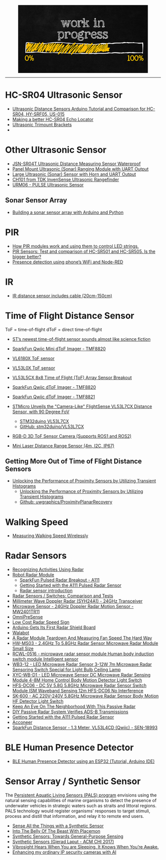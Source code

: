 <!--
Maintainer:   jeffskinnerbox@yahoo.com / www.jeffskinnerbox.me
Version:      0.0.0
-->


<div align="center">
<img src="https://raw.githubusercontent.com/jeffskinnerbox/blog/main/content/images/banners-bkgrds/work-in-progress.jpg" title="These materials require additional work and are not ready for general use." align="center" width=420px height=219px>
</div>


-----



# HC-SR04 Ultrasonic Sensor
* [Ultrasonic Distance Sensors Arduino Tutorial and Comparison for HC-SR04, HY-SRF05, US-015](https://www.youtube.com/watch?v=aLkkAsrSibo)
* [Making a better HC-SR04 Echo Locator](http://uglyduck.ath.cx/ep/archive/2014/01/Making_a_better_HC_SR04_Echo_Locator.html)
* [Ultrasonic Trimount Brackets](https://blog.tindie.com/2020/08/ultrasonic-trimount-brackets/)
* [](https://www.dfrobot.com/product-1033.html)

# Other Ultrasonic Sensor
* [JSN-SR04T Ultrasonic Distance Measuring Sensor Waterproof](https://www.amazon.com/Integrated-Ultrasonic-Transducer-Waterproof-Compatible/dp/B08GZ6NG4N)
* [Panel Mount Ultrasonic (Sonar) Ranging Module with UART Output](https://www.adafruit.com/product/4665)
* [Large Ultrasonic (Sonar) Sensor with Horn and UART Output](https://www.adafruit.com/product/4664)
* [CH101 from TDK InvenSense Ultrasonic Rangefinder](https://www.sparkfun.com/products/17271)
* [URM06 - PULSE Ultrasonic Sensor](https://www.dfrobot.com/product-1033.html)

## Sonar Sensor Array
* [Building a sonar sensor array with Arduino and Python](https://towardsdatascience.com/building-a-sonar-sensor-array-with-arduino-and-python-c5b4cf30b945)

# PIR
* [How PIR modules work and using them to control LED strings.](https://www.youtube.com/watch?v=evZM2_RTvTU)
* [PIR Sensors: Test and comparison of HC-SR501 and HC-SR505. Is the bigger better?](https://www.youtube.com/watch?v=0zgY5x9Zq3M)
* [Presence detection using phone’s WiFi and Node-RED](https://harizanov.com/2014/03/presence-detection-using-phones-wifi-and-node-red/)

# IR
* [IR distance sensor includes cable (20cm-150cm)](https://www.adafruit.com/product/1031)

# Time of Flight Distance Sensor
ToF = time-of-flight
dToF = direct time-of-flight
* [ST’s newest time-of-flight sensor sounds almost like science fiction](https://electronics360.globalspec.com/article/19948/st-s-newest-time-of-flight-sensor-sounds-almost-like-science-fiction)
* [SparkFun Qwiic Mini dToF Imager - TMF8820](https://www.sparkfun.com/products/19218)
* [VL6180X ToF sensor](https://www.adafruit.com/product/3316)
* [VL53L0X ToF sensor](https://www.adafruit.com/product/3317)
* [VL53L5CX 8x8 Time of Flight (ToF) Array Sensor Breakout](https://shop.pimoroni.com/products/vl53l5cx-time-of-flight-tof-sensor-breakout?variant=39972903059539)
* [SparkFun Qwiic dToF Imager - TMF8820](https://www.sparkfun.com/products/19036)
* [SparkFun Qwiic dToF Imager - TMF8821](https://www.sparkfun.com/products/19037)
* [STMicro Unveils the "Camera-Like" FlightSense VL53L7CX Distance Sensor, with 90 Degree FoV](https://www.hackster.io/news/stmicro-unveils-the-camera-like-flightsense-vl53l7cx-distance-sensor-with-90-degree-fov-0a70e0e93d37)
    * [STM32duino VL53L7CX](https://reference.arduino.cc/reference/en/libraries/stm32duino-vl53l7cx/)
    * [GitHub: stm32duino/VL53L7CX](https://github.com/stm32duino/VL53L7CX)
* [RGB-D 3D ToF Sensor Camera (Supports ROS1 and ROS2)](https://www.dfrobot.com/product-2740.html?tracking=650189d06634f)

* [Mini Laser Distance Range Sensor (4m, I2C, IP67)](https://www.dfrobot.com/product-2727.html)

## Getting More Out of Time of Flight Distance Sensors
* [Unlocking the Performance of Proximity Sensors by Utilizing Transient Histograms](https://www.youtube.com/watch?v=vJdfpmd6OE0)
    * [Unlocking the Performance of Proximity Sensors by Utilizing Transient Histograms](https://cpsiff.github.io/unlocking_proximity_sensors/index.html)
    * [Github: uwgraphics/ProximityPlanarRecovery](https://github.com/uwgraphics/ProximityPlanarRecovery)

# Walking Speed
* [Measuring Walking Speed Wirelessly](http://hackaday.com/2017/05/10/measuring-walking-speed-wirelessly/)

# Radar Sensors
* [Recognizing Activities Using Radar](https://hackaday.com/2020/09/06/recognizing-activities-using-radar/)
* [Robot Radar Module](https://hackaday.com/2018/05/03/robot-radar-module/)
    * [SparkFun Pulsed Radar Breakout - A111](https://www.sparkfun.com/products/15577)
    * [Getting Started with the A111 Pulsed Radar Sensor](https://learn.sparkfun.com/tutorials/getting-started-with-the-a111-pulsed-radar-sensor/all)
    * [Radar sensor introduction](https://acconeer-python-exploration.readthedocs.io/en/latest/sensor_introduction.html)
* [Radar Sensors / Switches: Comparison and Tests](https://www.youtube.com/watch?v=9WiJJgIi3W0)
* [Millimeter Wave Doppler Radar (SYH24A1) - 24GHz Transceiver](https://www.seeedstudio.com/Millimeter-wave-Doppler-radar-SYH24A-p-4392.html)
* [Microwave Sensor - 24GHz Doppler Radar Motion Sensor - MW2401TR11](https://www.seeedstudio.com/Microwave-Sensor-24GHz-Doppler-Radar-Motion-Sensor-MW2401TR11-p-4690.html)
* [OmniPreSense](https://omnipresense.com/)
* [Low Cost Radar Speed Sign](https://www.instructables.com/id/Low-Cost-Radar-Speed-Sign/)
* [Arduino Gets Its First Radar Shield Board](https://www.sensorsmag.com/components/arduino-gets-its-first-radar-shield-board)
* [Walabot](https://walabot.com/)
* [A Radar Module Teardown And Measuring Fan Speed The Hard Way](https://hackaday.com/2018/08/14/a-radar-module-teardown-and-measuring-fan-speed-the-hard-way/)
* [HW-MS03 - 2.4GHz To 5.8GHz Radar Sensor Microwave Radar Module Small Size](https://www.banggood.com/HW-MS03-2_4GHz-To-5_8GHz-Radar-Sensor-Microwave-Radar-Module-Small-Size-p-1123550.html?p=E307071053245201501N)
* [RCWL-0516 - microwave radar sensor module Human body induction switch module Intelligent sensor](https://www.aliexpress.com/item/RCWL-0516-microwave-radar-sensor-module-Human-body-induction-switch-module-Intelligent-sensor/32704946341.html)
* [WB3-12 - LED Microwave Radar Sensor 3-12W 7m Microwave Radar Sensoring Switch Special for Light Bulb Ceiling Lamp](https://www.aliexpress.com/item/LED-Microwave-Radar-Sensor-3-12W-Microwave-Sensoring-Switch-Special-for-Spherical-Lamp/32602421530.html)
* [XYC-WB-D1 - LED Microwave Sensor DC Microwave Radar Sensing Module 4-8M Home Control Body Motion Detector Light Switch](https://www.aliexpress.com/item/Microwave-Radar-Sensor-4-8M-180-LED-Lamp-Smart-Switch-Steady-Home-Control/32668622766.html)
* [HFS-DC06 - DC 5V 5.8G 5.8GHz Microwave Radar Sensor Switch Module ISM Waveband Sensing 12m HFS-DC06 No Interference](https://www.aliexpress.com/item/5-8GHz-Microwave-Radar-Sensor-Module-ISM-Waveband-DC-5V-39-22-11mm-Installation-Height-2/32735312800.html)
* [SK-600 - AC 220V-240V 5.8GHz Microwave Radar Sensor Body Motion HF Detector Light Switch](https://www.banggood.com/SK-600-AC-220V-240V-5_8GHz-Microwave-Radar-Sensor-Body-Motion-HF-Detector-Light-Switch-p-1023364.html)
* [Keep An Eye On The Neighborhood With This Passive Radar](https://hackaday.com/2019/11/08/keep-an-eye-on-the-neighborhood-with-this-passive-radar/)
* [DIY Passive Radar System Verifies ADS-B Transmissions](https://hackaday.com/2024/04/29/diy-passive-radar-system-verifies-ads-b-transmissions/)
* [Getting Started with the A111 Pulsed Radar Sensor](https://learn.sparkfun.com/tutorials/getting-started-with-the-a111-pulsed-radar-sensor)
* [Acconeer](https://www.acconeer.com/products)
* [SparkFun Distance Sensor - 1.3 Meter, VL53L4CD (Qwiic) - SEN-18993](https://www.sparkfun.com/products/18993)

# BLE Human Presence Detector
* [BLE Human Presence Detector using an ESP32 (Tutorial, Arduino IDE)](https://www.youtube.com/watch?v=KNoFdKgvskU)

# Sensor Array / Synthetic Sensor
The [Persistent Aquatic Living Sensors (PALS) program](https://www.darpa.mil/news-events/2018-02-02)
envisions using the natural sensing capabilities of marine organisms to detect
the presence of underwater vehicles in strategic waters such as straits and littoral regions.
PALS technology would register organisms’ responses to target stimuli,
process and distill that information, and relay it to remote end users.

* [Sense All the Things with a Synthetic Sensor](http://hackaday.com/2017/05/19/sense-all-the-things-with-a-synthetic-sensor/)
* [Into The Belly Of The Beast With Placemon](https://hackaday.com/2020/09/17/into-the-belly-of-the-beast-with-placemon/)
* [Synthetic Sensors: Towards General-Purpose Sensing](http://www.gierad.com/assets/supersensor/supersensor.pdf)
* [Synthetic Sensors (Gierad Laput - ACM CHI 2017)](https://www.youtube.com/watch?v=hpxUrvTltJI)
* [Vibrosight Hears When You are Sleeping. It Knows When You’re Awake.](https://hackaday.com/2018/10/22/vibrosight-hears-when-you-are-sleeping-it-knows-when-youre-awake/)
* [Enhancing my ordinary IP security cameras with AI](https://harizanov.com/2018/03/enhancing-my-ordinary-security-cameras-with-ai/)

